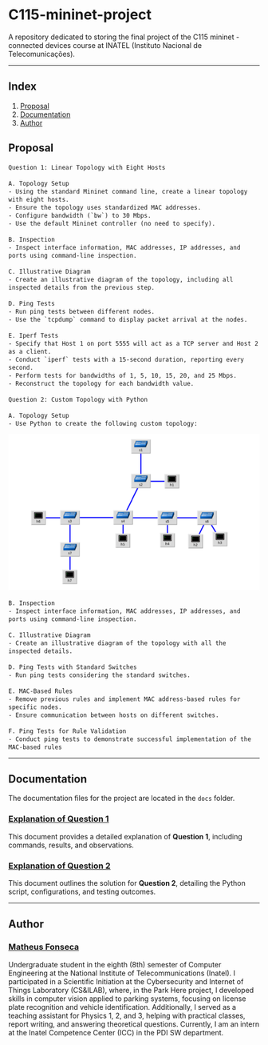 # C115-mininet-project
A repository dedicated to storing the final project of the C115 mininet - connected devices course at INATEL (Instituto Nacional de Telecomunicações).

---

## Index

1. [Proposal](#proposal)
2. [Documentation](#documentation)
3. [Author](#author)

## Proposal

```text
Question 1: Linear Topology with Eight Hosts

A. Topology Setup
- Using the standard Mininet command line, create a linear topology with eight hosts.
- Ensure the topology uses standardized MAC addresses.
- Configure bandwidth (`bw`) to 30 Mbps.
- Use the default Mininet controller (no need to specify).

B. Inspection
- Inspect interface information, MAC addresses, IP addresses, and ports using command-line inspection.

C. Illustrative Diagram
- Create an illustrative diagram of the topology, including all inspected details from the previous step.

D. Ping Tests
- Run ping tests between different nodes.
- Use the `tcpdump` command to display packet arrival at the nodes.

E. Iperf Tests
- Specify that Host 1 on port 5555 will act as a TCP server and Host 2 as a client.
- Conduct `iperf` tests with a 15-second duration, reporting every second.
- Perform tests for bandwidths of 1, 5, 10, 15, 20, and 25 Mbps.
- Reconstruct the topology for each bandwidth value.

Question 2: Custom Topology with Python

A. Topology Setup
- Use Python to create the following custom topology:
```

![Proposal topology for question 2](/src/images/question_2/proposal_topology.png)

```text
B. Inspection
- Inspect interface information, MAC addresses, IP addresses, and ports using command-line inspection.

C. Illustrative Diagram
- Create an illustrative diagram of the topology with all the inspected details.

D. Ping Tests with Standard Switches
- Run ping tests considering the standard switches.

E. MAC-Based Rules
- Remove previous rules and implement MAC address-based rules for specific nodes.
- Ensure communication between hosts on different switches.

F. Ping Tests for Rule Validation
- Conduct ping tests to demonstrate successful implementation of the MAC-based rules
```

---

## Documentation

The documentation files for the project are located in the ``docs`` folder.

### [Explanation of Question 1](docs/Explanation_question_1.md)  
This document provides a detailed explanation of **Question 1**, including commands, results, and observations.  

### [Explanation of Question 2](docs/Explanation_question_2.md)  
This document outlines the solution for **Question 2**, detailing the Python script, configurations, and testing outcomes.  

---

## Author

### [Matheus Fonseca](https://github.com/matheusAFONSECA)

Undergraduate student in the eighth (8th) semester of Computer Engineering at the National Institute of Telecommunications (Inatel). I participated in a Scientific Initiation at the Cybersecurity and Internet of Things Laboratory (CS&ILAB), where, in the Park Here project, I developed skills in computer vision applied to parking systems, focusing on license plate recognition and vehicle identification. Additionally, I served as a teaching assistant for Physics 1, 2, and 3, helping with practical classes, report writing, and answering theoretical questions. Currently, I am an intern at the Inatel Competence Center (ICC) in the PDI SW department.